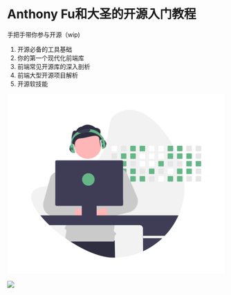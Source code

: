 # Anthony Fu和大圣的开源入门教程

手把手带你参与开源（wip)

1.  开源必备的工具基础
2.  你的第一个现代化前端库
3.  前端常见开源库的深入剖析
4.  前端大型开源项目解析
5.  开源软技能


![](./docs/public/open-source.png)

<img src="/wechat2.png" width="100" />